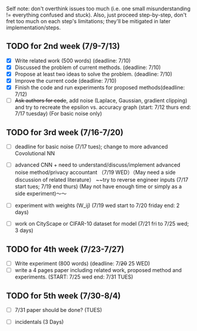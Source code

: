 Self note: don't overthink issues too much (i.e. one small misunderstanding != everything confused and stuck). Also, just proceed step-by-step, don't fret too much on each step's limitations; they'll be mitigated in later implementation/steps.

## TODO for 2nd week (7/9-7/13)
 - [x] Write related work (500 words) (deadline: 7/10)
 - [x] Discussed the problem of current methods. (deadline: 7/10)
 - [x] Propose at least two ideas to solve the problem. (deadline: 7/10)
 - [x] Improve the current code (deadline: 7/10)
 - [x] Finish the code and run experiments for proposed methods(deadline: 7/12)
 - [ ] ~~Ask authors for code~~,   add noise (Laplace, Gaussian, gradient clipping) and try to recreate the epsilon vs. accuracy graph (start: 7/12 thurs end: 7/17 tuesday) (For basic noise only)
 
 ## TODO for 3rd week (7/16-7/20)
 - [ ] deadline for basic noise (7/17 tues); change to more advanced Covolutional NN
 - [ ] advanced CNN + need to understand/discuss/implement advanced noise method/privacy accountant （7/19 WED）（May need a side discussion of related literature）
 ~~try to reverse engineer inputs (7/17 start tues; 7/19 end thurs) (May not have enough time or simply as a side experiment)～～ 
 
 - [ ] experiment with weights (W_ij) (7/19 wed start to 7/20 friday end: 2 days) 
 - [ ] work on CityScape or CIFAR-10 dataset for model (7/21 fri to 7/25 wed; 3 days)
 
  ## TODO for 4th week (7/23-7/27)
 - [ ] Write experiment (800 words) (deadline: 7/~~20~~ 25 WED)
 - [ ] write a 4 pages paper including related work, proposed method and experiments. (START: 7/25 wed end: 7/31 TUES)
 
 ## TODO for 5th week (7/30-8/4)
 -[ ] 7/31 paper should be done? (TUES)
 -[ ] incidentals (3 Days)

